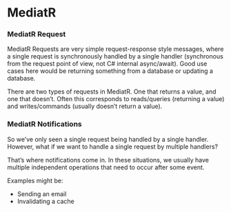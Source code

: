 # MediatR

### MediatR Request

MediatR Requests are very simple request-response style messages, where a single request is synchronously handled by a single handler (synchronous from the request point of view, not C# internal async/await). Good use cases here would be returning something from a database or updating a database.

There are two types of requests in MediatR. One that returns a value, and one that doesn’t. Often this corresponds to reads/queries (returning a value) and writes/commands (usually doesn’t return a value).

### MediatR Notifications

So we’ve only seen a single request being handled by a single handler. However, what if we want to handle a single request by multiple handlers?

That’s where notifications come in. In these situations, we usually have multiple independent operations that need to occur after some event.

Examples might be:

- Sending an email
- Invalidating a cache
